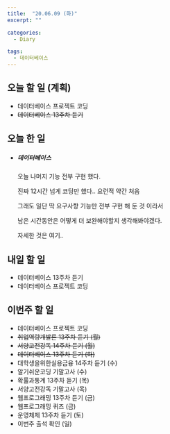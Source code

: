 ```yaml
---
title:  "20.06.09 (화)"
excerpt: ""

categories:
  - Diary

tags:
  - 데이터베이스
---
```


## 오늘 할 일 (계획)

- 데이터베이스 프로젝트 코딩
- ~~데이터베이스 13주차 듣기~~

## 오늘 한 일

- ##### 데이터베이스

  오늘 나머지 기능 전부 구현 했다.

  진짜 12시간 넘게 코딩만 했다.. 요런적 약간 처음

  그래도 일단 딱 요구사항 기능만 전부 구현 해 둔 것 이라서

  남은 시간동안은 어떻게 더 보완해야할지 생각해봐야겠다.

  자세한 것은 여기..

## 내일 할 일

- 데이터베이스 13주차 듣기
- 데이터베이스 프로젝트 코딩

## 이번주 할 일

- 데이터베이스 프로젝트 코딩
- ~~취업역량개발론 13주차 듣기 (월)~~
- ~~서양고전강독 14주차 듣기 (월)~~
- ~~데이터베이스 13주차 듣기 (화)~~
- 대학생을위한실용금융 14주차 듣기 (수)
- 알기쉬운코딩 기말고사 (수)
- 확률과통계 13주차 듣기 (목)
- 서양고전강독 기말고사 (목)
- 웹프로그래밍 13주차 듣기 (금)
- 웹프로그래밍 퀴즈 (금)
- 운영체제 13주차 듣기 (토)
- 이번주 출석 확인 (일)

